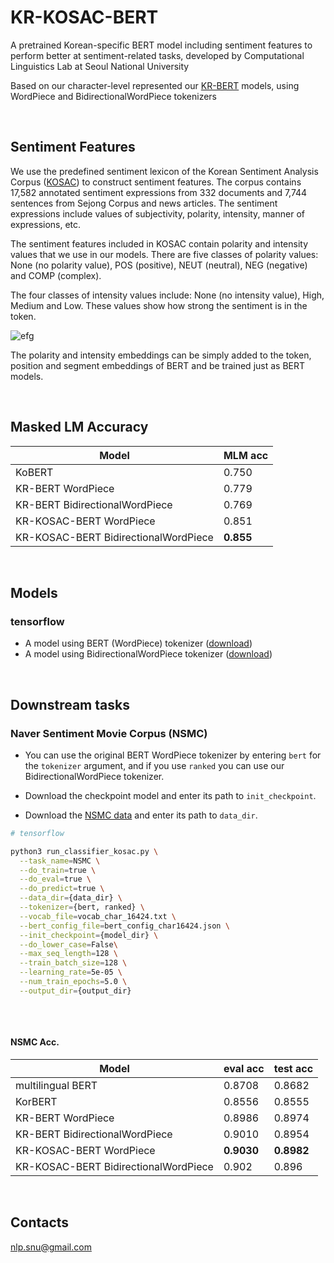 
# KR-KOSAC-BERT


A pretrained Korean-specific BERT model including sentiment features to perform better at sentiment-related tasks, developed by Computational Linguistics Lab at Seoul National University

Based on our character-level represented our [KR-BERT](https://github.com/snunlp/KR-BERT) models, using WordPiece and BidirectionalWordPiece tokenizers

<br>

## Sentiment Features

We use the predefined sentiment lexicon of the Korean Sentiment Analysis Corpus ([KOSAC](http://ling.snu.ac.kr/kosac/)) to construct sentiment features. The corpus contains 17,582 annotated sentiment expressions from 332 documents and 7,744 sentences from Sejong Corpus and news articles. The sentiment expressions include values of subjectivity, polarity, intensity, manner of expressions, etc.

The sentiment features included in KOSAC contain polarity and intensity values that we use in our models. There are five classes of polarity values: None (no polarity value), POS (positive), NEUT (neutral), NEG (negative) and COMP (complex).

The four classes of intensity values include: None (no intensity value), High, Medium and Low. These values show how strong the sentiment is in the token.


![efg](../img/fig2_new.png)


The polarity and intensity embeddings can be simply added to the token, position and segment embeddings of BERT and be trained just as BERT models.


<br>

## Masked LM Accuracy
| Model                                 | MLM acc   |
|-------------------------------------- |---------  |
| KoBERT                                | 0.750     |
| KR-BERT WordPiece                     | 0.779     |
| KR-BERT BidirectionalWordPiece        | 0.769     |
| KR-KOSAC-BERT WordPiece               | 0.851     |
| KR-KOSAC-BERT BidirectionalWordPiece  | **0.855**     |

<br>

## Models
### tensorflow

* A model using BERT (WordPiece) tokenizer ([download](https://drive.google.com/file/d/1IXAUIDHzK9LN09AoG2SKFkTm3TyH5lrg/view?usp=sharing))
* A model using BidirectionalWordPiece tokenizer ([download](https://drive.google.com/file/d/17asdtEFSVz2UuH7cCxUWb6jK7GwEwDO9/view?usp=sharing))

<br>

## Downstream tasks

### Naver Sentiment Movie Corpus (NSMC)

* You can use the original BERT WordPiece tokenizer by entering `bert` for the `tokenizer` argument, and if you use `ranked` you can use our BidirectionalWordPiece tokenizer.

* Download the checkpoint model and enter its path to `init_checkpoint`.

* Download the [NSMC data](https://github.com/snunlp/KR-BERT/tree/master/krbert_tensorflow/data/char) and enter its path to `data_dir`.


```sh
# tensorflow

python3 run_classifier_kosac.py \
  --task_name=NSMC \
  --do_train=true \
  --do_eval=true \
  --do_predict=true \
  --data_dir={data_dir} \
  --tokenizer={bert, ranked} \
  --vocab_file=vocab_char_16424.txt \
  --bert_config_file=bert_config_char16424.json \
  --init_checkpoint={model_dir} \
  --do_lower_case=False\
  --max_seq_length=128 \
  --train_batch_size=128 \
  --learning_rate=5e-05 \
  --num_train_epochs=5.0 \
  --output_dir={output_dir}
 
```

<br>

#### NSMC Acc.


| Model                                 | eval acc  | test acc  |
|-------------------------------------- |---------- |---------- |
| multilingual BERT                     | 0.8708    | 0.8682    |
| KorBERT                               | 0.8556    | 0.8555    |
| KR-BERT WordPiece                     | 0.8986    | 0.8974    |
| KR-BERT BidirectionalWordPiece        | 0.9010    | 0.8954    |
| KR-KOSAC-BERT WordPiece               | **0.9030**    | **0.8982**    |
| KR-KOSAC-BERT BidirectionalWordPiece  | 0.902     | 0.896     |

<br>

## Contacts

nlp.snu@gmail.com

